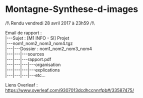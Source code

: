 # Montagne-Synthese-d-images

/!\ Rendu vendredi 28 avril 2017 à 23h59 /!\  

Email de rapport :  
|---Sujet : [M1 INFO - SI] Projet  
|---nom1_nom2_nom3_nom4.tgz  
|---|---Dossier : nom1_nom2_nom3_nom4  
|---|---|---sources  
|---|---|---rapport.pdf  
|---|---|---|---organisation  
|---|---|---|---explications  
|---|---|---|---etc...  

Liens Overleaf : 
https://www.overleaf.com/9307013dcdhccnnrfpb#/33587475/
